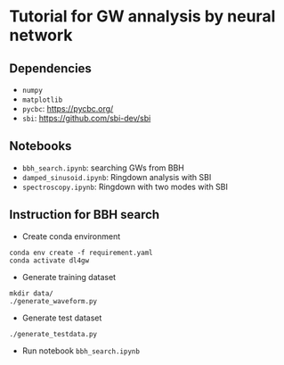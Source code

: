 # Tutorial for GW annalysis by neural network

## Dependencies

- `numpy`
- `matplotlib`
- `pycbc`: https://pycbc.org/
- `sbi`: https://github.com/sbi-dev/sbi

## Notebooks

- `bbh_search.ipynb`: searching GWs from BBH
- `damped_sinusoid.ipynb`: Ringdown analysis with SBI
- `spectroscopy.ipynb`: Ringdown with two modes with SBI

## Instruction for BBH search

- Create conda environment

```
conda env create -f requirement.yaml
conda activate dl4gw
```

- Generate training dataset

```
mkdir data/
./generate_waveform.py
```

- Generate test dataset

```
./generate_testdata.py
```

- Run notebook `bbh_search.ipynb`

